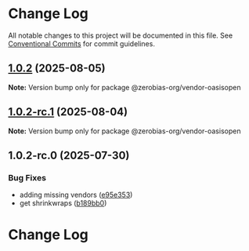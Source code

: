 # Change Log

All notable changes to this project will be documented in this file.
See [Conventional Commits](https://conventionalcommits.org) for commit guidelines.

## [1.0.2](https://github.com/zerobias-org/vendor/compare/@zerobias-org/vendor-oasisopen@1.0.2-rc.1...@zerobias-org/vendor-oasisopen@1.0.2) (2025-08-05)

**Note:** Version bump only for package @zerobias-org/vendor-oasisopen





## [1.0.2-rc.1](https://github.com/zerobias-org/vendor/compare/@zerobias-org/vendor-oasisopen@1.0.2-rc.0...@zerobias-org/vendor-oasisopen@1.0.2-rc.1) (2025-08-04)

**Note:** Version bump only for package @zerobias-org/vendor-oasisopen





## 1.0.2-rc.0 (2025-07-30)


### Bug Fixes

* adding missing vendors ([e95e353](https://github.com/zerobias-org/vendor/commit/e95e35309a1812973f4536f535eee460edc5414c))
* get shrinkwraps ([b189bb0](https://github.com/zerobias-org/vendor/commit/b189bb0cf53ad66427530ccc0eab7824527942d3))





# Change Log
